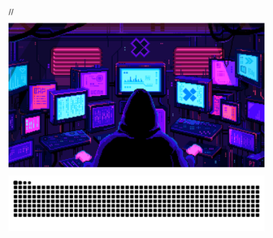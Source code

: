 // <p align="center">
<img src="./assets/wallpaper.gif" alt="Terminal Banner" />
</p>
<!-- contribution snake -->
<p align="center">
  <img src="https://raw.githubusercontent.com/VINODvoid/VINODvoid/output/snake.svg" alt="Snake animation" />
</p>
